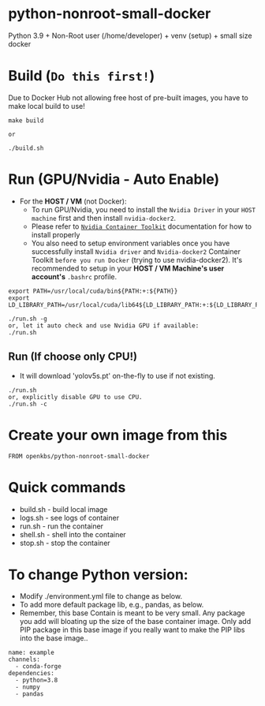 # python-nonroot-small-docker
Python 3.9 + Non-Root user (/home/developer) + venv (setup) + small size docker

# Build (`Do this first!`)
Due to Docker Hub not allowing free host of pre-built images, you have to make local build to use!
```
make build

or

./build.sh
```

# Run (GPU/Nvidia - Auto Enable)
* For the **HOST / VM** (not Docker):
  * To run GPU/Nvidia, you need to install the `Nvidia Driver` in your `HOST machine` first and then install `nvidia-docker2`.
  * Please refer to [`Nvidia Container Toolkit`](https://docs.nvidia.com/datacenter/cloud-native/container-toolkit/install-guide.html#docker) documentation for how to install properly
  * You also need to setup environment variables once you have successfully install `Nvidia driver` and `Nvidia-docker2` Container Toolkit `before you run Docker` (trying to use nvidia-docker2). 
It's recommended to setup in your **HOST / VM Machine's user account's** `.bashrc` profile.
```
export PATH=/usr/local/cuda/bin${PATH:+:${PATH}}
export LD_LIBRARY_PATH=/usr/local/cuda/lib64${LD_LIBRARY_PATH:+:${LD_LIBRARY_PATH}}

./run.sh -g
or, let it auto check and use Nvidia GPU if available:
./run.sh
```

## Run (If choose only CPU!)
* It will download 'yolov5s.pt' on-the-fly to use if not existing.
```
./run.sh
or, explicitly disable GPU to use CPU.
./run.sh -c
```
# Create your own image from this
```
FROM openkbs/python-nonroot-small-docker
```
# Quick commands
* build.sh - build local image
* logs.sh - see logs of container
* run.sh - run the container
* shell.sh - shell into the container
* stop.sh - stop the container

# To change Python version:
* Modify ./environment.yml file to change as below.
* To add more default package lib, e.g., pandas, as below.
* Remember, this base Contain is meant to be very small. Any package you add will bloating up the size of the base container image. Only add PIP package in this base image if you really want to make the PIP libs into the base image..
```
name: example
channels:
  - conda-forge
dependencies:
  - python=3.8
  - numpy
  - pandas
```
